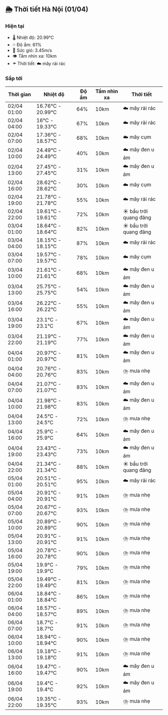 ## 🌦️ Thời tiết Hà Nội (01/04)

### Hiện tại

- 🌡️ Nhiệt độ: 20.99℃
- 💦 Độ ẩm: 61%
- 💨 Sức gió: 3.45m/s
- 👁️ Tầm nhìn xa: 10km
- ☂️ Thời tiết: ☁️ mây rải rác

### Sắp tới

| Thời gian | Nhiệt độ | Độ ẩm | Tầm nhìn xa | Thời tiết |
| --- | --- | --- | --- | --- |
| 02/04 01:00 | 16.76℃ - 20.99℃ | 64% | 10km | ☁️ mây rải rác |
| 02/04 04:00 | 16℃ - 19.33℃ | 67% | 10km | ☁️ mây rải rác |
| 02/04 07:00 | 17.36℃ - 18.57℃ | 68% | 10km | ☁️ mây cụm |
| 02/04 10:00 | 24.49℃ - 24.49℃ | 40% | 10km | ☁️ mây đen u ám |
| 02/04 13:00 | 27.45℃ - 27.45℃ | 31% | 10km | ☁️ mây đen u ám |
| 02/04 16:00 | 28.62℃ - 28.62℃ | 30% | 10km | ☁️ mây cụm |
| 02/04 19:00 | 21.78℃ - 21.78℃ | 55% | 10km | ☁️ mây rải rác |
| 02/04 22:00 | 19.61℃ - 19.61℃ | 72% | 10km | ☀️ bầu trời quang đãng |
| 03/04 01:00 | 18.64℃ - 18.64℃ | 82% | 10km | ☀️ bầu trời quang đãng |
| 03/04 04:00 | 18.15℃ - 18.15℃ | 87% | 10km | ☁️ mây rải rác |
| 03/04 07:00 | 19.57℃ - 19.57℃ | 78% | 10km | ☁️ mây cụm |
| 03/04 10:00 | 21.61℃ - 21.61℃ | 68% | 10km | ☁️ mây đen u ám |
| 03/04 13:00 | 25.75℃ - 25.75℃ | 54% | 10km | ☁️ mây đen u ám |
| 03/04 16:00 | 26.22℃ - 26.22℃ | 55% | 10km | ☁️ mây đen u ám |
| 03/04 19:00 | 23.1℃ - 23.1℃ | 67% | 10km | ☁️ mây đen u ám |
| 03/04 22:00 | 21.19℃ - 21.19℃ | 77% | 10km | ☁️ mây đen u ám |
| 04/04 01:00 | 20.97℃ - 20.97℃ | 81% | 10km | ☁️ mây đen u ám |
| 04/04 04:00 | 20.76℃ - 20.76℃ | 83% | 10km | ⛈️ mưa nhẹ |
| 04/04 07:00 | 21.07℃ - 21.07℃ | 83% | 10km | ☁️ mây đen u ám |
| 04/04 10:00 | 21.98℃ - 21.98℃ | 83% | 10km | ☁️ mây đen u ám |
| 04/04 13:00 | 24.5℃ - 24.5℃ | 72% | 10km | ⛈️ mưa nhẹ |
| 04/04 16:00 | 25.9℃ - 25.9℃ | 64% | 10km | ☁️ mây đen u ám |
| 04/04 19:00 | 23.43℃ - 23.43℃ | 73% | 10km | ☁️ mây đen u ám |
| 04/04 22:00 | 21.34℃ - 21.34℃ | 88% | 10km | ☀️ bầu trời quang đãng |
| 05/04 01:00 | 20.51℃ - 20.51℃ | 95% | 10km | ☁️ mây rải rác |
| 05/04 04:00 | 20.91℃ - 20.91℃ | 91% | 10km | ⛈️ mưa nhẹ |
| 05/04 07:00 | 20.67℃ - 20.67℃ | 93% | 10km | ⛈️ mưa nhẹ |
| 05/04 10:00 | 20.89℃ - 20.89℃ | 90% | 10km | ⛈️ mưa nhẹ |
| 05/04 13:00 | 20.91℃ - 20.91℃ | 91% | 10km | ⛈️ mưa nhẹ |
| 05/04 16:00 | 20.78℃ - 20.78℃ | 90% | 10km | ⛈️ mưa nhẹ |
| 05/04 19:00 | 19.9℃ - 19.9℃ | 79% | 10km | ⛈️ mưa nhẹ |
| 05/04 22:00 | 19.49℃ - 19.49℃ | 81% | 10km | ⛈️ mưa nhẹ |
| 06/04 01:00 | 18.84℃ - 18.84℃ | 86% | 10km | ⛈️ mưa nhẹ |
| 06/04 04:00 | 18.57℃ - 18.57℃ | 89% | 10km | ⛈️ mưa nhẹ |
| 06/04 07:00 | 18.7℃ - 18.7℃ | 91% | 10km | ⛈️ mưa nhẹ |
| 06/04 10:00 | 18.94℃ - 18.94℃ | 90% | 10km | ⛈️ mưa nhẹ |
| 06/04 13:00 | 19.18℃ - 19.18℃ | 91% | 10km | ⛈️ mưa nhẹ |
| 06/04 16:00 | 19.47℃ - 19.47℃ | 90% | 10km | ☁️ mây đen u ám |
| 06/04 19:00 | 19.4℃ - 19.4℃ | 92% | 10km | ☁️ mây đen u ám |
| 06/04 22:00 | 19.35℃ - 19.35℃ | 93% | 10km | ⛈️ mưa nhẹ |
